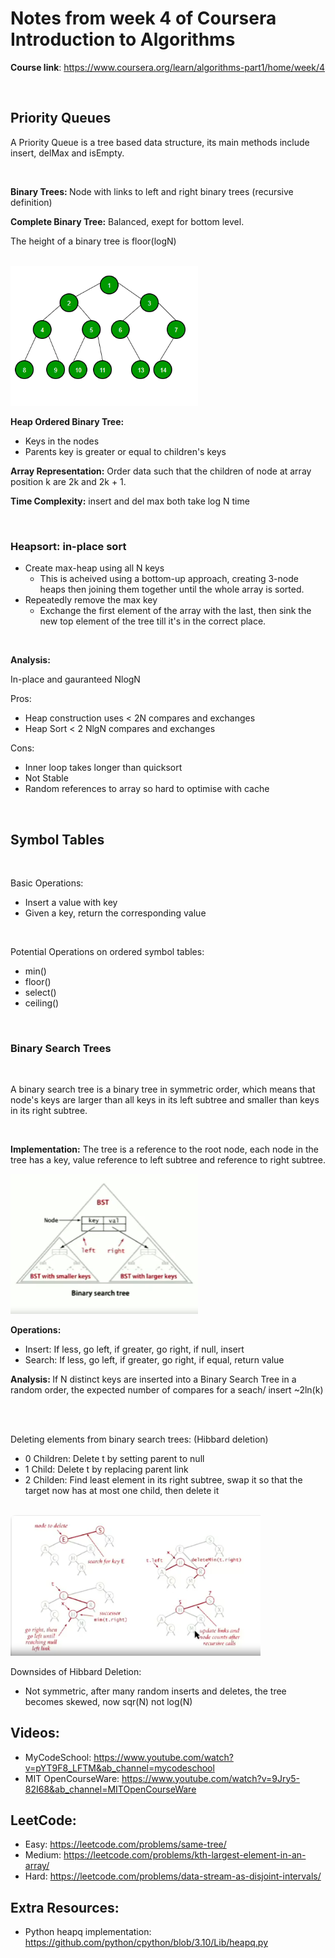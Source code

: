# Notes from week 4 of Coursera Introduction to Algorithms 

<B>Course link</B>: https://www.coursera.org/learn/algorithms-part1/home/week/4

<br>

## Priority Queues

A Priority Queue is a tree based data structure, its main methods include insert, delMax and isEmpty.

<br>

<b>Binary Trees: </b> Node with links to left and right binary trees (recursive definition)

<b>Complete Binary Tree:</b> Balanced, exept for bottom level.

The height of a binary tree is floor(logN)


<br>

<img src = "./assets/binarytree.png" width = "300"/>

<br>

<b>Heap Ordered Binary Tree:</b>
- Keys in the nodes
- Parents key is greater or equal to children's keys

<b>Array Representation:</b> Order data such that the children of node at array position k are 2k and 2k + 1.

<b>Time Complexity:</b> insert and del max both take log N time

<br>

### Heapsort: in-place sort
- Create max-heap using all N keys
    - This is acheived using a bottom-up approach, creating 3-node heaps then joining them together until the whole array is sorted.
- Repeatedly remove the max key
    - Exchange the first element of the array with the last, then sink the new top element of the tree till it's in the correct place.

<br>

<b>Analysis:</b>

In-place and gauranteed NlogN    

Pros:
- Heap construction uses < 2N compares and exchanges
- Heap Sort < 2 NlgN compares and exchanges

Cons:
- Inner loop takes longer than quicksort 
- Not Stable
- Random references to array so hard to optimise with cache

<br>

## Symbol Tables

<br>

Basic Operations: 
- Insert a value with key
- Given a key, return the corresponding value

<br>

Potential Operations on ordered symbol tables:
- min()
- floor()
- select()
- ceiling()

<br>

### Binary Search Trees

<br>

A binary search tree is a binary tree in symmetric order, which means that node's keys are larger than all keys in its left subtree and smaller than keys in its right subtree.

<br>

<b>Implementation:</b> The tree is a reference to the root node, each node in the tree has a key, value reference to left subtree and reference to right subtree.


<img src = "./assets/binarysearchtree.png" width = "300"/>


<b>Operations:</b>
- Insert: If less, go left, if greater, go right, if null, insert
- Search: If less, go left, if greater, go right, if equal, return value


<b>Analysis: </b> If N distinct keys are inserted into a Binary Search Tree in a random order, the expected number of compares for a seach/ insert ~2ln(k)

<br>

<br>Deleting elements from binary search trees: </b> (Hibbard deletion)

- 0 Children: Delete t by setting parent to null
- 1 Child: Delete t by replacing parent link
- 2 Childen: Find least element in its right subtree, swap it so that the target now has at most one child, then delete it

<br>

<img src = "./assets/Hibbard_deletion.png" width = "400"/>

Downsides of Hibbard Deletion:
- Not symmetric, after many random inserts and deletes, the tree becomes skewed, now sqr(N) not log(N)


## Videos:
- MyCodeSchool: https://www.youtube.com/watch?v=pYT9F8_LFTM&ab_channel=mycodeschool
- MIT OpenCourseWare: https://www.youtube.com/watch?v=9Jry5-82I68&ab_channel=MITOpenCourseWare


## LeetCode:
- Easy: https://leetcode.com/problems/same-tree/
- Medium: https://leetcode.com/problems/kth-largest-element-in-an-array/
- Hard: https://leetcode.com/problems/data-stream-as-disjoint-intervals/


## Extra Resources:
- Python heapq implementation: https://github.com/python/cpython/blob/3.10/Lib/heapq.py
